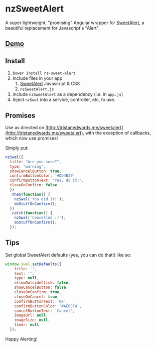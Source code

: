 # nzSweetAlert
A super lightweight, "promising" Angular wrapper for [SweetAlert](http://tristanedwards.me/sweetalert), a beautiful replacement for Javascript's "Alert".

## [Demo](http://codepen.io/tannerlinsley/pen/MYgMXK)

## Install
1. `bower install nz-sweet-alert`
2. Include files in your app
	1. [SweetAlert](http://tristanedwards.me/sweetalert) Javascript & CSS
	2. `nzSweetAlert.js`
3. include `nzSweetAlert` as a dependency (i.e. in `app.js`)
4. Inject `nzSwal` into a service, controller, etc, to use.

## Promises
Use as directed on [http://tristanedwards.me/sweetalert](http://tristanedwards.me/sweetalert), with the exception of callbacks, which now use promises!

Simply put:
```javascript
nzSwal({
  title: "Are you sure?",
  type: "warning",
  showCancelButton: true,
  confirmButtonColor: '#DD4B39',
  confirmButtonText: "Yes, do it!",
  closeOnConfirm: false
  })
  .then(function() {
    nzSwal('You did it!');
    doStuffOnConfirm();
  })
  .catch(function() {
    nzSwal('Cancelled :)');
    doStuffOnConfirm();
  });
```

## Tips
Set global SweetAlert defaults (yes, you can do that!) like so:
```javascript
window.swal.setDefaults({
    title: '',
    text: '',
    type: null,
    allowOutsideClick: false,
    showCancelButton: false,
    closeOnConfirm: true,
    closeOnCancel: true,
    confirmButtonText: 'OK',
    confirmButtonColor: '#AEDEF4',
    cancelButtonText: 'Cancel',
    imageUrl: null,
    imageSize: null,
    timer: null
  });
```

Happy Alerting!
